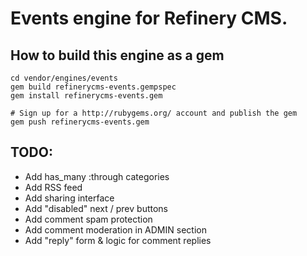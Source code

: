 # Events engine for Refinery CMS.

## How to build this engine as a gem

    cd vendor/engines/events
    gem build refinerycms-events.gempspec
    gem install refinerycms-events.gem
    
    # Sign up for a http://rubygems.org/ account and publish the gem
    gem push refinerycms-events.gem
    
## TODO: 

* Add has_many :through categories
* Add RSS feed
* Add sharing interface
* Add "disabled" next / prev buttons
* Add comment spam protection
* Add comment moderation in ADMIN section
* Add "reply" form & logic for comment replies
